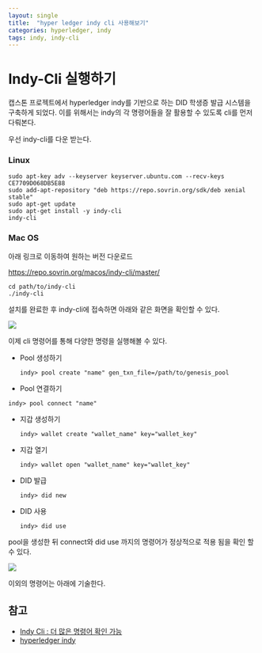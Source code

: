 ```yaml
---
layout: single
title:  "hyper ledger indy cli 사용해보기"
categories: hyperledger, indy
tags: indy, indy-cli
---
```


# Indy-Cli 실행하기

캡스톤 프로젝트에서 hyperledger indy를 기반으로 하는 DID 학생증 발급 시스템을 구축하게 되었다. 이를 위해서는 indy의 각 명령어들을 잘 활용할 수 있도록 cli를 먼저 다뤄본다.



우선 indy-cli를 다운 받는다.

### Linux

```
sudo apt-key adv --keyserver keyserver.ubuntu.com --recv-keys CE7709D068DB5E88
sudo add-apt-repository "deb https://repo.sovrin.org/sdk/deb xenial stable"
sudo apt-get update
sudo apt-get install -y indy-cli
indy-cli
```



### Mac OS

아래 링크로 이동하여 원하는 버전 다운로드

https://repo.sovrin.org/macos/indy-cli/master/

```
cd path/to/indy-cli
./indy-cli
```



설치를 완료한 후 indy-cli에 접속하면 아래와 같은 화면을 확인할 수 있다.

<img src = 'https://ifh.cc/g/grgvqX.png'>



이제 cli 명령어를 통해 다양한 명령을 실행해볼 수 있다.



- Pool 생성하기

  ```
  indy> pool create "name" gen_txn_file=/path/to/genesis_pool
  ```

-  Pool 연결하기

  ```
  indy> pool connect "name"
  ```

- 지갑 생성하기

  ```
  indy> wallet create "wallet_name" key="wallet_key"
  ```

- 지갑 열기

  ```
  indy> wallet open "wallet_name" key="wallet_key"
  ```

- DID 발급

  ```
  indy> did new
  ```

- DID 사용

  ```
  indy> did use
  ```



pool을 생성한 뒤 connect와 did use 까지의 명령어가 정상적으로 적용 됨을 확인 할 수 있다.

<img src = 'https://ifh.cc/g/ZJbdG9.jpg'>



이외의 명령어는 아래에 기술한다.



## 참고

- [Indy Cli : 더 많은 명령어 확인 가능](https://hyperledger-indy.readthedocs.io/projects/sdk/en/latest/docs/design/001-cli/README.html)
- [hyperledger indy](https://www.hyperledger.org/use/hyperledger-indy)

